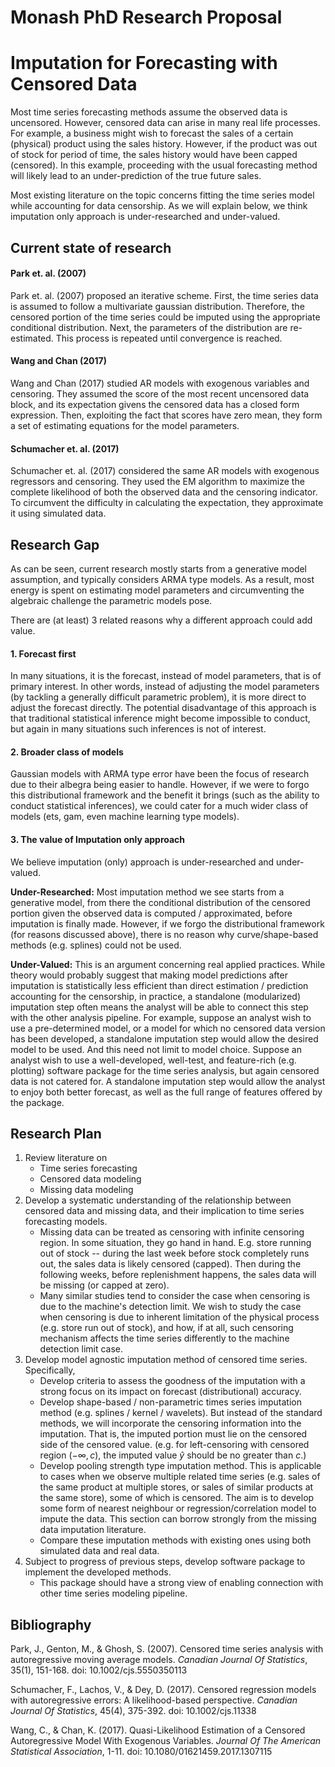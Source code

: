 # Monash PhD Research Proposal

# Imputation for Forecasting with Censored Data

Most time series forecasting methods assume the observed data is uncensored. However, censored data can arise in many real life processes. For example, a business might wish to forecast the sales of a certain (physical) product using the sales history. However, if the product was out of stock for period of time, the sales history would have been capped (censored). In this example, proceeding with the usual forecasting method will likely lead to an under-prediction of the true future sales.

Most existing literature on the topic concerns fitting the time series model while accounting for data censorship. As we will explain below, we think imputation only approach is under-researched and under-valued.

## Current state of research


#### Park et. al. (2007)
Park et. al. (2007) proposed an iterative scheme. First, the time series data is assumed to follow a multivariate gaussian distribution. Therefore, the censored portion of the time series could be imputed using the appropriate conditional distribution. Next, the parameters of the distribution are re-estimated. This process is repeated until convergence is reached.

#### Wang and Chan (2017)
Wang and Chan (2017) studied AR models with exogenous variables and censoring. They assumed the score of the most recent uncensored data block, and its expectation givens the censored data has a closed form expression. Then, exploiting the fact that scores have zero mean, they form a set of estimating equations for the model parameters.

#### Schumacher et. al. (2017)
Schumacher et. al. (2017) considered the same AR models with exogenous regressors and censoring. They used the EM algorithm to maximize the complete likelihood of both the observed data and the censoring indicator. To circumvent the difficulty in calculating the expectation, they approximate it using simulated data.

## Research Gap
As can be seen, current research mostly starts from a generative model assumption, and typically considers ARMA type models. As a result, most energy is spent on estimating model parameters and circumventing the algebraic challenge the parametric models pose.

There are (at least) 3 related reasons why a different approach could add value.

#### 1. Forecast first
In many situations, it is the forecast, instead of model parameters, that is of primary interest. In other words, instead of adjusting the model parameters (by tackling a generally difficult parametric problem), it is more direct to adjust the forecast directly. The potential disadvantage of this approach is that traditional statistical inference might become impossible to conduct, but again in many situations such inferences is not of interest.

#### 2. Broader class of models
Gaussian models with ARMA type error have been the focus of research due to their albegra being easier to handle. However, if we were to forgo this distributional framework and the benefit it brings (such as the ability to conduct statistical inferences), we could cater for a much wider class of models (ets, gam, even machine learning type models).

#### 3. The value of Imputation only approach
We believe imputation (only) approach is under-researched and under-valued.

**Under-Researched:**
Most imputation method we see starts from a generative model, from there the conditional distribution of the censored portion given the observed data is computed / approximated, before imputation is finally made. However, if we forgo the distributional framework (for reasons discussed above), there is no reason why curve/shape-based methods (e.g. splines) could not be used.

**Under-Valued:**
 This is an argument concerning real applied practices. While theory would probably suggest that making model predictions after imputation is statistically less efficient than direct estimation / prediction accounting for the censorship, in practice, a standalone (modularized) imputation step often means the analyst will be able to connect this step with the other analysis pipeline. For example, suppose an analyst wish to use a pre-determined model, or a model for which no censored data version has been developed, a standalone imputation step would allow the desired model to be used. And this need not limit to model choice. Suppose an analyst wish to use a well-developed, well-test, and feature-rich (e.g. plotting) software package for the time series analysis, but again censored data is not catered for. A standalone imputation step would allow the analyst to enjoy both better forecast, as well as the full range of features offered by the package.


## Research Plan
1. Review literature on
    - Time series forecasting
    - Censored data modeling
    - Missing data modeling
2. Develop a systematic understanding of the relationship between censored data and missing data, and their implication to time series forecasting models.
    - Missing data can be treated as censoring with infinite censoring region. In some situation, they go hand in hand. E.g. store running out of stock -- during the last week before stock completely runs out, the sales data is likely censored (capped). Then during the following weeks, before replenishment happens, the sales data will be missing (or capped at zero).
    - Many similar studies tend to consider the case when censoring is due to the machine's detection limit. We wish to study the case when censoring is due to inherent limitation of the physical process (e.g. store run out of stock), and how, if at all, such censoring mechanism affects the time series differently to the machine detection limit case.
3. Develop model agnostic imputation method of censored time series. Specifically,
    - Develop criteria to assess the goodness of the imputation with a strong focus on its impact on forecast (distributional) accuracy.
    - Develop shape-based / non-parametric times series imputation method (e.g. splines / kernel / wavelets). But instead of the standard methods, we will incorporate the censoring information into the imputation. That is, the imputed portion must lie on the censored side of the censored value. (e.g. for left-censoring with censored region $(-\infty,c)$, the imputed value $\hat{y}$ should be no greater than $c$.)
    - Develop pooling strength type imputation method. This is applicable to cases when we observe multiple related time series (e.g. sales of the same product at multiple stores, or sales of similar products at the same store), some of which is censored. The aim is to develop some form of nearest neighbour or regression/correlation model to impute the data. This section can borrow strongly from the missing data imputation literature.
    - Compare these imputation methods with existing ones using both simulated data and real data.
5. Subject to progress of previous steps, develop software package to implement the developed methods.
    - This package should have a strong view of enabling connection with other time series modeling pipeline.

## Bibliography
Park, J., Genton, M., & Ghosh, S. (2007). Censored time series analysis with autoregressive moving average models. *Canadian Journal Of Statistics*, 35(1), 151-168. doi: 10.1002/cjs.5550350113

Schumacher, F., Lachos, V., & Dey, D. (2017). Censored regression models with autoregressive errors: A likelihood-based perspective. *Canadian Journal Of Statistics*, 45(4), 375-392. doi: 10.1002/cjs.11338

Wang, C., & Chan, K. (2017). Quasi-Likelihood Estimation of a Censored Autoregressive Model With Exogenous Variables. *Journal Of The American Statistical Association*, 1-11. doi: 10.1080/01621459.2017.1307115
